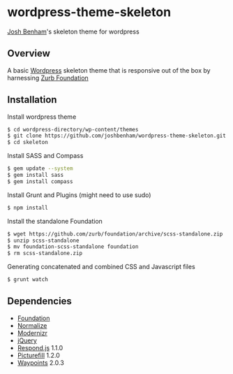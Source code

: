wordpress-theme-skeleton
========================

[Josh Benham](http://joshbenham.net)'s skeleton theme for wordpress

Overview
--------

A basic [Wordpress](http://wordpress.org) skeleton theme that is responsive out of the box by
harnessing [Zurb Foundation](http://foundation.zurb.com/)

Installation
------------

Install wordpress theme

```sh
$ cd wordpress-directory/wp-content/themes
$ git clone https://github.com/joshbenham/wordpress-theme-skeleton.git skeleton
$ cd skeleton
```

Install SASS and Compass

```sh
$ gem update --system
$ gem install sass
$ gem install compass
```

Install Grunt and Plugins (might need to use sudo)

```sh
$ npm install
```

Install the standalone Foundation

```sh
$ wget https://github.com/zurb/foundation/archive/scss-standalone.zip
$ unzip scss-standalone
$ mv foundation-scss-standalone foundation
$ rm scss-standalone.zip
```

Generating concatenated and combined CSS and Javascript files

```sh
$ grunt watch
```

Dependencies
------------

 - [Foundation](http://foundation.zurb.com/)
 - [Normalize](http://necolas.github.io/normalize.css/)
 - [Modernizr](http://modernizr.com/)
 - [jQuery](http://jquery.com/)
 - [Respond.js](https://github.com/scottjehl/Respond) 1.1.0
 - [Picturefill](https://github.com/scottjehl/picturefill) 1.2.0
 - [Waypoints](https://github.com/imakewebthings/jquery-waypoints) 2.0.3

